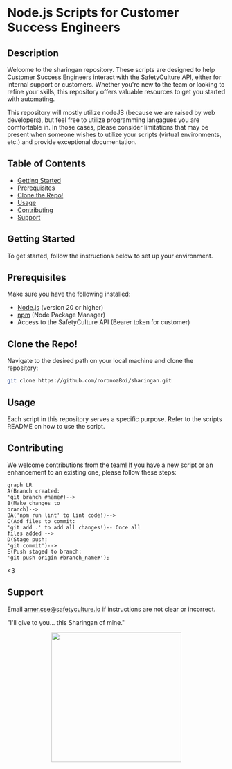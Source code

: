 # Node.js Scripts for Customer Success Engineers

## Description
Welcome to the sharingan repository. These scripts are designed to help Customer Success Engineers interact with the SafetyCulture API, either for internal support or customers. Whether you're new to the team or looking to refine your skills, this repository offers valuable resources to get you started with automating.

This repository will mostly utilize nodeJS (because we are raised by web developers), but feel free to utilize programming langagues you are comfortable in. In those cases, please consider limitations that may be present when someone wishes to utilize your scripts (virtual environments, etc.) and provide exceptional documentation.

## Table of Contents
- [Getting Started](#getting-started)
- [Prerequisites](#prerequisites)
- [Clone the Repo!](#clone-the-repo!)
- [Usage](#usage)
- [Contributing](#contributing)
- [Support](#support)

## Getting Started
To get started, follow the instructions below to set up your environment.

## Prerequisites
Make sure you have the following installed:
- [Node.js](https://nodejs.org/) (version 20 or higher)
- [npm](https://www.npmjs.com/) (Node Package Manager)
- Access to the SafetyCulture API (Bearer token for customer)

## Clone the Repo!
Navigate to the desired path on your local machine and clone the repository:
   ```bash
   git clone https://github.com/roronoaBoi/sharingan.git
   ```

## Usage
Each script in this repository serves a specific purpose. Refer to the scripts README on how to use the script.

## Contributing
We welcome contributions from the team! If you have a new script or an enhancement to an existing one, please follow these steps:
```mermaid
graph LR
A(Branch created:
'git branch #name#)-->
B(Make changes to
branch)-->
BA('npm run lint' to lint code!)-->
C(Add files to commit:
'git add .' to add all changes!)-- Once all
files added -->
D(Stage push:
'git commit')-->
E(Push staged to branch:
'git push origin #branch_name#');
```

<3

## Support
Email amer.cse@safetyculture.io if instructions are not clear or incorrect.

"I'll give to you... this Sharingan of mine."
<p align="center">
<img src="sbin/s.gif" height="300" width="300">
</p>